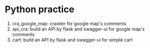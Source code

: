 # Python practice
1. cra_google_map: crawler for google map's comments
2. api_cra: build an API by flask and swagger-ui for google map's comments
3. cart: build an API by flask and swagger-ui for simple cart

